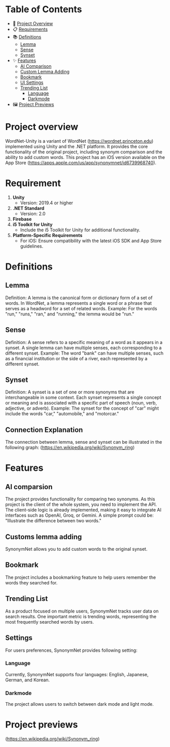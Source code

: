 # Table of Contents

- 🚀 [Project Overview](#Project-overview)
- 📋 [Requirements](#Requirements)
- 📚 [Definitions](#Definitions)
  - [Lemma](#Lemma)
  - [Sense](#Sense)
  - [Synset](#Synset)
- ✨ [Features](#Features)
  - [AI Comparison](#Ai-comparison)
  - [Custom Lemma Adding](#Custom-lemma-adding)
  - [Bookmark](#Bookmark)
  - [UI Settings](#Settings)
  - [Trending List](#Trending-list)
    - [Language](#Language)
    - [Darkmode](#Darkmode)
- 🖼️ [Project Previews](#Project-previews)

# Project overview
WordNet-Unity is a variant of WordNet (https://wordnet.princeton.edu) implemented using Unity and the .NET platform. It provides the core functionality of the original project, including synonym comparison and the ability to add custom words. This project has an iOS version available on the App Store (https://apps.apple.com/us/app/synonymnet/id6739968740).
# Requirement
1. **Unity**
   - Version: 2019.4 or higher
2. **.NET Standard**
   - Version: 2.0
3. **Firebase**
4. **i5 Toolkit for Unity**
   - Include the i5 Toolkit for Unity for additional functionality.
6. **Platform-Specific Requirements**
   - For iOS: Ensure compatibility with the latest iOS SDK and App Store guidelines.


# Definitions
## Lemma
Definition: A lemma is the canonical form or dictionary form of a set of words. In WordNet, a lemma represents a single word or a phrase that serves as a headword for a set of related words.
Example: For the words "run," "runs," "ran," and "running," the lemma would be "run."

## Sense
Definition: A sense refers to a specific meaning of a word as it appears in a synset. A single lemma can have multiple senses, each corresponding to a different synset.
Example: The word "bank" can have multiple senses, such as a financial institution or the side of a river, each represented by a different synset.

## Synset
Definition: A synset is a set of one or more synonyms that are interchangeable in some context. Each synset represents a single concept or meaning and is associated with a specific part of speech (noun, verb, adjective, or adverb).
Example: The synset for the concept of "car" might include the words "car," "automobile," and "motorcar."

## Connection Explanation
The connection between lemma, sense and synset can be illustrated in the following graph:
(https://en.wikipedia.org/wiki/Synonym_ring)

# Features
## AI comparsion
The project provides functionality for comparing two synonyms. As this project is the client of the whole system, you need to implement the API. The client-side logic is already implemented, making it easy to integrate AI interfaces such as OpenAI, Groq, or Gemini. A simple prompt could be: "Illustrate the difference between two words."
## Customs lemma adding
SynonymNet allows you to add custom words to the original synset.
## Bookmark 
The project includes a bookmarking feature to help users remember the words they searched for.
## Trending List
As a product focused on multiple users, SynonymNet tracks user data on search results. One important metric is trending words, representing the most frequently searched words by users.
## Settings
For users preferences, SynonymNet provides following setting:
### Language
Currently, SynonymNet supports four languages: English, Japanese, German, and Korean.
### Darkmode
The project allows users to switch between dark mode and light mode.


# Project previews
(https://en.wikipedia.org/wiki/Synonym_ring)




